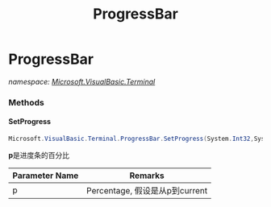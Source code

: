 ﻿---
title: ProgressBar
---

# ProgressBar
_namespace: [Microsoft.VisualBasic.Terminal](N-Microsoft.VisualBasic.Terminal.html)_



### Methods

#### SetProgress
```csharp
Microsoft.VisualBasic.Terminal.ProgressBar.SetProgress(System.Int32,System.String)
```
**p**是进度条的百分比

|Parameter Name|Remarks|
|--------------|-------|
|p|Percentage, 假设是从p到current|





